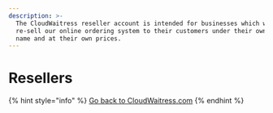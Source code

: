 ```yaml
---
description: >-
  The CloudWaitress reseller account is intended for businesses which want to
  re-sell our online ordering system to their customers under their own brand
  name and at their own prices.
---
```


# Resellers

{% hint style="info" %}
[Go back to CloudWaitress.com](https://www.cloudwaitress.com/resellers/)
{% endhint %}
